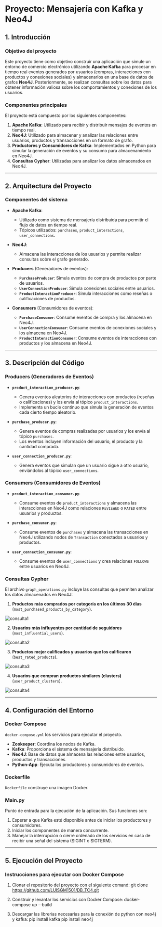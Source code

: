 # Proyecto: Mensajería con Kafka y Neo4J

## 1. Introducción

### Objetivo del proyecto
Este proyecto tiene como objetivo construir una aplicación que simule un entorno de comercio electrónico utilizando **Apache Kafka** para procesar en tiempo real eventos generados por usuarios (compras, interacciones con productos y conexiones sociales) y almacenarlos en una base de datos de grafos **Neo4J**. Posteriormente, se realizan consultas sobre los datos para obtener información valiosa sobre los comportamientos y conexiones de los usuarios.

### Componentes principales
El proyecto está compuesto por los siguientes componentes:
1. **Apache Kafka**: Utilizado para recibir y distribuir mensajes de eventos en tiempo real.
2. **Neo4J**: Utilizado para almacenar y analizar las relaciones entre usuarios, productos y transacciones en un formato de grafo.
3. **Productores y Consumidores de Kafka**: Implementados en Python para simular la generación de eventos y su consumo para almacenamiento en Neo4J.
4. **Consultas Cypher**: Utilizadas para analizar los datos almacenados en Neo4J.

---

## 2. Arquitectura del Proyecto

### Componentes del sistema
- **Apache Kafka**:
  - Utilizado como sistema de mensajería distribuida para permitir el flujo de datos en tiempo real.
  - Tópicos utilizados: `purchases`, `product_interactions`, `user_connections`.
  
- **Neo4J**:
  - Almacena las interacciones de los usuarios y permite realizar consultas sobre el grafo generado.
  
- **Producers** (Generadores de eventos):
  - **`PurchaseProducer`**: Simula eventos de compra de productos por parte de usuarios.
  - **`UserConnectionProducer`**: Simula conexiones sociales entre usuarios.
  - **`ProductInteractionProducer`**: Simula interacciones como reseñas o calificaciones de productos.
  
- **Consumers** (Consumidores de eventos):
  - **`PurchaseConsumer`**: Consume eventos de compra y los almacena en Neo4J.
  - **`UserConnectionConsumer`**: Consume eventos de conexiones sociales y los almacena en Neo4J.
  - **`ProductInteractionConsumer`**: Consume eventos de interacciones con productos y los almacena en Neo4J.

---

## 3. Descripción del Código

### Producers (Generadores de Eventos)
- **`product_interaction_producer.py`**:
  - Genera eventos aleatorios de interacciones con productos (reseñas o calificaciones) y los envía al tópico `product_interactions`.
  - Implementa un bucle continuo que simula la generación de eventos cada cierto tiempo aleatorio.

- **`purchase_producer.py`**:
  - Genera eventos de compras realizadas por usuarios y los envía al tópico `purchases`.
  - Los eventos incluyen información del usuario, el producto y la cantidad comprada.

- **`user_connection_producer.py`**:
  - Genera eventos que simulan que un usuario sigue a otro usuario, enviándolos al tópico `user_connections`.

### Consumers (Consumidores de Eventos)
- **`product_interaction_consumer.py`**:
  - Consume eventos de `product_interactions` y almacena las interacciones en Neo4J como relaciones `REVIEWED` o `RATED` entre usuarios y productos.
  
- **`purchase_consumer.py`**:
  - Consume eventos de `purchases` y almacena las transacciones en Neo4J utilizando nodos de `Transaction` conectados a usuarios y productos.
  
- **`user_connection_consumer.py`**:
  - Consume eventos de `user_connections` y crea relaciones `FOLLOWS` entre usuarios en Neo4J.

### Consultas Cypher
El archivo `graph_operations.py` incluye las consultas que permiten analizar los datos almacenados en Neo4J:
1. **Productos más comprados por categoría en los últimos 30 días** (`most_purchased_products_by_category`).

![consulta1](consultas/Consulta#1.png)
   
2. **Usuarios más influyentes por cantidad de seguidores** (`most_influential_users`).

![consulta2](consultas/Consulta#2.png)
   
3. **Productos mejor calificados y usuarios que los calificaron** (`best_rated_products`).

![consulta3](consultas/Consulta#3.png)
   
4. **Usuarios que compran productos similares (clusters)** (`user_product_clusters`).

![consulta4](consultas/Consulta#4.png)

---

## 4. Configuración del Entorno

### Docker Compose
`docker-compose.yml` los servicios para ejecutar el proyecto.
- **Zookeeper**: Coordina los nodos de Kafka.
- **Kafka**: Proporciona el sistema de mensajería distribuido.
- **Neo4J**: Base de datos que almacena las relaciones entre usuarios, productos y transacciones.
- **Python-App**: Ejecuta los productores y consumidores de eventos.

### Dockerfile
`Dockerfile` construye una imagen Docker.

### Main.py
Punto de entrada para la ejecución de la aplicación. Sus funciones son:
1. Esperar a que Kafka esté disponible antes de iniciar los productores y consumidores.
2. Iniciar los componentes de manera concurrente.
3. Manejar la interrupción o cierre ordenado de los servicios en caso de recibir una señal del sistema (SIGINT o SIGTERM).

---

## 5. Ejecución del Proyecto

### Instrucciones para ejecutar con Docker Compose
1. Clonar el repositorio del proyecto con el siguiente comand:
   git clone https://github.com/LUISGM1501/DB_TC4.git

2. Construir y levantar los servicios con Docker Compose:
   docker-compose up --build

3. Descargar las librerías necesarias para la conexión de python con neo4j y kafka:
   pip install kafka
   pip install neo4j
